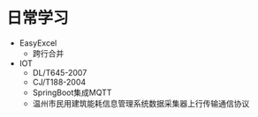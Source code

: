 # 日常学习

* EasyExcel
    - 跨行合并
* IOT
    - DL/T645-2007
    - CJ/T188-2004
    - SpringBoot集成MQTT
    - 温州市民用建筑能耗信息管理系统数据采集器上行传输通信协议